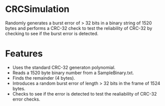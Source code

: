 # CRCSimulation
Randomly generates a burst error of > 32 bits in a binary string of 1520 bytes and performs a CRC-32 check
to test the reliability of CRC-32 by checking to see if the burst error is detected.

# Features
- Uses the standard CRC-32 generaton polynomial. 
- Reads a 1520 byte binary number from a SampleBinary.txt. 
- Finds the remainder (4 bytes).
- Introduces a random burst error of length > 32 bits in the frame of 1524 bytes.
- Checks to see if the error is detected to test the realiability of CRC-32 error checks.
